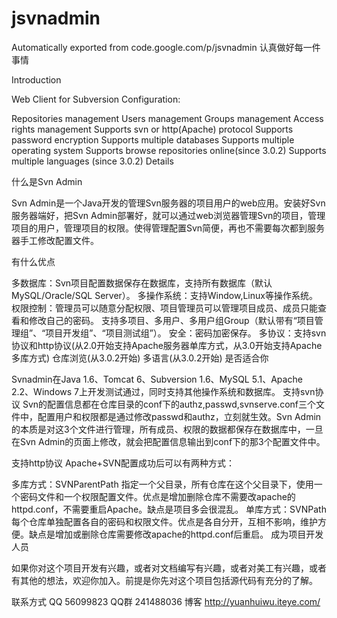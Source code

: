 # jsvnadmin
Automatically exported from code.google.com/p/jsvnadmin
认真做好每一件事情

Introduction

Web Client for Subversion Configuration:

Repositories management
Users management
Groups management
Access rights management
Supports svn or http(Apache) protocol
Supports password encryption
Supports multiple databases
Supports multiple operating system
Supports browse repositories online(since 3.0.2)
Supports multiple languages (since 3.0.2)
Details

什么是Svn Admin

Svn Admin是一个Java开发的管理Svn服务器的项目用户的web应用。安装好Svn服务器端好，把Svn Admin部署好，就可以通过web浏览器管理Svn的项目，管理项目的用户，管理项目的权限。使得管理配置Svn简便，再也不需要每次都到服务器手工修改配置文件。

有什么优点

多数据库：Svn项目配置数据保存在数据库，支持所有数据库（默认MySQL/Oracle/SQL Server）。
多操作系统：支持Window,Linux等操作系统。
权限控制：管理员可以随意分配权限、项目管理员可以管理项目成员、成员只能查看和修改自己的密码。
支持多项目、多用户、多用户组Group（默认带有“项目管理组”、“项目开发组”、“项目测试组”）。
安全：密码加密保存。
多协议：支持svn协议和http协议(从2.0开始支持Apache服务器单库方式，从3.0开始支持Apache多库方式)
仓库浏览(从3.0.2开始)
多语言(从3.0.2开始)
是否适合你

Svnadmin在Java 1.6、Tomcat 6、Subversion 1.6、MySQL 5.1、Apache 2.2、Windows 7上开发测试通过，同时支持其他操作系统和数据库。
支持svn协议
Svn的配置信息都在仓库目录的conf下的authz,passwd,svnserve.conf三个文件中，配置用户和权限都是通过修改passwd和authz，立刻就生效。Svn Admin的本质是对这3个文件进行管理，所有成员、权限的数据都保存在数据库中，一旦在Svn Admin的页面上修改，就会把配置信息输出到conf下的那3个配置文件中。

支持http协议
Apache+SVN配置成功后可以有两种方式：

多库方式：SVNParentPath 指定一个父目录，所有仓库在这个父目录下，使用一个密码文件和一个权限配置文件。优点是增加删除仓库不需要改apache的httpd.conf，不需要重启Apache。缺点是项目多会很混乱。
单库方式：SVNPath 每个仓库单独配置各自的密码和权限文件。优点是各自分开，互相不影响，维护方便。缺点是增加或删除仓库需要修改apache的httpd.conf后重启。
成为项目开发人员

如果你对这个项目开发有兴趣，或者对文档编写有兴趣，或者对美工有兴趣，或者有其他的想法，欢迎你加入。前提是你先对这个项目包括源代码有充分的了解。

联系方式 QQ 56099823 QQ群 241488036 博客 http://yuanhuiwu.iteye.com/
